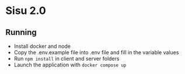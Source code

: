 # Sisu 2.0

## Running

- Install docker and node
- Copy the .env.example file into .env file and fill in the variable values
- Run `npm install` in client and server folders
- Launch the application with `docker compose up`
